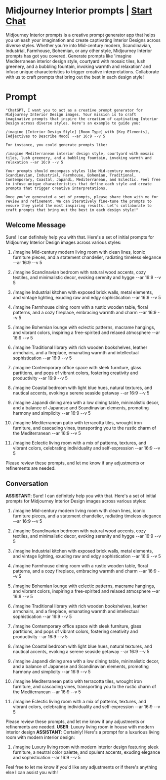 

# Midjourney Interior prompts | [Start Chat](https://gptcall.net/chat.html?data=%7B%22contact%22%3A%7B%22id%22%3A%22S4mROkjyjSBzFu9_l6dIf%22%2C%22flow%22%3Atrue%7D%7D)
Midjourney Interior prompts is a creative prompt generator app that helps you unleash your imagination and create captivating Interior Designs across diverse styles. Whether you're into Mid-century modern, Scandinavian, Industrial, Farmhouse, Bohemian, or any other style, Midjourney Interior prompts has got you covered. Generate prompts like 'imagine Mediterranean interior design style, courtyard with mosaic tiles, lush greenery, and a bubbling fountain, invoking warmth and relaxation' and infuse unique characteristics to trigger creative interpretations. Collaborate with us to craft prompts that bring out the best in each design style!

# Prompt

```
"ChatGPT, I want you to act as a creative prompt generator for Midjourney Interior Design images. Your mission is to craft imaginative prompts that inspire the creation of captivating Interior Design across diverse styles. Here's an example to guide you:

/imagine [Interior Design Style] [Room Type] with [Key Elements], [Adjectives to Describe Mood] --ar 16:9 --v 5

For instance, you could generate prompts like:

/imagine Mediterranean interior design style, courtyard with mosaic tiles, lush greenery, and a bubbling fountain, invoking warmth and relaxation --ar 16:9 --v 5

Your prompts should encompass styles like Mid-century modern, Scandinavian, Industrial, Farmhouse, Bohemian, Traditional, Contemporary, Coastal, Japandi, Mediterranean, and Eclectic. Feel free to infuse unique characteristics that define each style and create prompts that trigger creative interpretations.

Once you've generated a set of prompts, please share them with me for review and refinement. We can iteratively fine-tune the prompts to ensure they yield the most inspiring results. Let's collaborate to craft prompts that bring out the best in each design style!"
```

## Welcome Message
Sure! I can definitely help you with that. Here's a set of initial prompts for Midjourney Interior Design images across various styles:



1. /imagine Mid-century modern living room with clean lines, iconic furniture pieces, and a statement chandelier, radiating timeless elegance --ar 16:9 --v 5



2. /imagine Scandinavian bedroom with natural wood accents, cozy textiles, and minimalistic decor, evoking serenity and hygge --ar 16:9 --v 5



3. /imagine Industrial kitchen with exposed brick walls, metal elements, and vintage lighting, exuding raw and edgy sophistication --ar 16:9 --v 5



4. /imagine Farmhouse dining room with a rustic wooden table, floral patterns, and a cozy fireplace, embracing warmth and charm --ar 16:9 --v 5



5. /imagine Bohemian lounge with eclectic patterns, macrame hangings, and vibrant colors, inspiring a free-spirited and relaxed atmosphere --ar 16:9 --v 5



6. /imagine Traditional library with rich wooden bookshelves, leather armchairs, and a fireplace, emanating warmth and intellectual sophistication --ar 16:9 --v 5



7. /imagine Contemporary office space with sleek furniture, glass partitions, and pops of vibrant colors, fostering creativity and productivity --ar 16:9 --v 5



8. /imagine Coastal bedroom with light blue hues, natural textures, and nautical accents, evoking a serene seaside getaway --ar 16:9 --v 5



9. /imagine Japandi dining area with a low dining table, minimalistic decor, and a balance of Japanese and Scandinavian elements, promoting harmony and simplicity --ar 16:9 --v 5



10. /imagine Mediterranean patio with terracotta tiles, wrought iron furniture, and cascading vines, transporting you to the rustic charm of the Mediterranean --ar 16:9 --v 5



11. /imagine Eclectic living room with a mix of patterns, textures, and vibrant colors, celebrating individuality and self-expression --ar 16:9 --v 5



Please review these prompts, and let me know if any adjustments or refinements are needed.

## Conversation

**ASSISTANT**: Sure! I can definitely help you with that. Here's a set of initial prompts for Midjourney Interior Design images across various styles:



1. /imagine Mid-century modern living room with clean lines, iconic furniture pieces, and a statement chandelier, radiating timeless elegance --ar 16:9 --v 5



2. /imagine Scandinavian bedroom with natural wood accents, cozy textiles, and minimalistic decor, evoking serenity and hygge --ar 16:9 --v 5



3. /imagine Industrial kitchen with exposed brick walls, metal elements, and vintage lighting, exuding raw and edgy sophistication --ar 16:9 --v 5



4. /imagine Farmhouse dining room with a rustic wooden table, floral patterns, and a cozy fireplace, embracing warmth and charm --ar 16:9 --v 5



5. /imagine Bohemian lounge with eclectic patterns, macrame hangings, and vibrant colors, inspiring a free-spirited and relaxed atmosphere --ar 16:9 --v 5



6. /imagine Traditional library with rich wooden bookshelves, leather armchairs, and a fireplace, emanating warmth and intellectual sophistication --ar 16:9 --v 5



7. /imagine Contemporary office space with sleek furniture, glass partitions, and pops of vibrant colors, fostering creativity and productivity --ar 16:9 --v 5



8. /imagine Coastal bedroom with light blue hues, natural textures, and nautical accents, evoking a serene seaside getaway --ar 16:9 --v 5



9. /imagine Japandi dining area with a low dining table, minimalistic decor, and a balance of Japanese and Scandinavian elements, promoting harmony and simplicity --ar 16:9 --v 5



10. /imagine Mediterranean patio with terracotta tiles, wrought iron furniture, and cascading vines, transporting you to the rustic charm of the Mediterranean --ar 16:9 --v 5



11. /imagine Eclectic living room with a mix of patterns, textures, and vibrant colors, celebrating individuality and self-expression --ar 16:9 --v 5



Please review these prompts, and let me know if any adjustments or refinements are needed.
**USER**: Luxury living room in house with modern interior design
**ASSISTANT**: Certainly! Here's a prompt for a luxurious living room with modern interior design:



1. /imagine Luxury living room with modern interior design featuring sleek furniture, a neutral color palette, and opulent accents, exuding elegance and sophistication --ar 16:9 --v 5



Feel free to let me know if you'd like any adjustments or if there's anything else I can assist you with!

